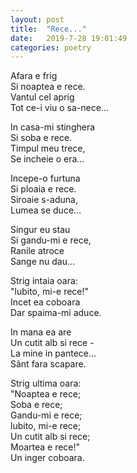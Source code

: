```yaml
---
layout: post
title:  "Rece..."
date:   2019-7-28 19:01:49
categories: poetry
---
```


Afara e frig <br />
Si noaptea e rece. <br />
Vantul cel aprig <br />
Tot ce-i viu o sa-nece... <br />

In casa-mi stinghera <br />
Si soba e rece. <br />
Timpul meu trece, <br />
Se incheie o era... <br />

Incepe-o furtuna <br />
Si ploaia e rece. <br />
Siroaie s-aduna, <br />
Lumea se duce... <br />

Singur eu stau <br />
Si gandu-mi e rece, <br />
Ranile atroce <br />
Sange nu dau... <br />

Strig intaia oara: <br />
"lubito, mi-e rece!" <br />
Incet ea coboara <br />
Dar spaima-mi aduce. <br />

In mana ea are <br />
Un cutit alb si rece - <br />
La mine in pantece... <br />
Sânt fara scapare. <br />

Strig ultima oara: <br />
"Noaptea e rece; <br />
Soba e rece; <br />
Gandu-mi e rece; <br />
lubito, mi-e rece; <br /> 
Un cutit alb si rece; <br />
Moartea e rece!" <br />
Un inger coboara.


